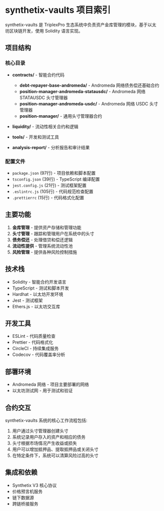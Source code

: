 # synthetix-vaults 项目索引

synthetix-vaults 是 TriplexPro 生态系统中负责资产金库管理的模块，基于以太坊区块链开发，使用 Solidity 语言实现。

## 项目结构

### 核心目录

- **contracts/** - 智能合约代码
  - **debt-repayer-base-andromeda/** - Andromeda 网络债务偿还基础合约
  - **position-manager-andromeda-statausdc/** - Andromeda 网络 STATAUSDC 头寸管理器
  - **position-manager-andromeda-usdc/** - Andromeda 网络 USDC 头寸管理器
  - **position-manager/** - 通用头寸管理器合约
  
- **liquidity/** - 流动性相关合约和逻辑

- **tools/** - 开发和测试工具

- **analysis-report/** - 分析报告和审计结果

### 配置文件

- `package.json` (97行) - 项目依赖和脚本配置
- `tsconfig.json` (39行) - TypeScript 编译配置
- `jest.config.js` (21行) - 测试框架配置
- `.eslintrc.js` (105行) - 代码规范检查配置
- `.prettierrc` (15行) - 代码格式化配置

## 主要功能

1. **金库管理** - 提供资产存储和管理功能
2. **头寸管理** - 跟踪和管理用户在系统中的头寸
3. **债务偿还** - 处理借贷和偿还逻辑
4. **流动性提供** - 管理系统流动性池
5. **风险管理** - 提供各种风险控制措施

## 技术栈

- Solidity - 智能合约开发语言
- TypeScript - 测试和脚本开发
- Hardhat - 以太坊开发环境
- Jest - 测试框架
- Ethers.js - 以太坊交互库

## 开发工具

- ESLint - 代码质量检查
- Prettier - 代码格式化
- CircleCI - 持续集成服务
- Codecov - 代码覆盖率分析

## 部署环境

- Andromeda 网络 - 项目主要部署的网络
- 以太坊测试网 - 用于测试和验证

## 合约交互

synthetix-vaults 系统的核心工作流程包括:

1. 用户通过头寸管理器创建头寸
2. 系统记录用户存入的资产和相应的债务
3. 头寸根据市场情况产生收益或损失
4. 用户可以增加抵押品、提取抵押品或关闭头寸
5. 在特定条件下，系统可以清算风险过高的头寸

## 集成和依赖

- Synthetix V3 核心协议
- 价格预言机服务
- 链下数据源
- 跨链桥接服务 